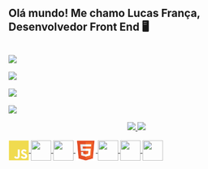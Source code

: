 

## Olá mundo! Me chamo Lucas França, Desenvolvedor Front End 🖥️



<div style="display: inline_block"><br>
  <a href="https://www.youtube.com/channel/UC_-uuuZbY0AAt9CViNzvc-Q" target="_blank"><img src="https://img.shields.io/badge/website-000000?style=for-the-badge&logo=About.me&logoColor=white" target="_blank"></a>

  <a href="https://www.instagram.com/franca100_/" target="_blank"><img src="https://img.shields.io/badge/Instagram-E4405F?style=for-the-badge&logo=instagram&logoColor=white" target="_blank"></a>
 	
  <a href = "mailto:prosoftcontatos@gmail.com"><img src="https://img.shields.io/badge/Gmail-D14836?style=for-the-badge&logo=gmail&logoColor=white" target="_blank"></a>

  <a href="https://www.linkedin.com/in/lucas-frança-8aa436214/" target="_blank"><img src="https://img.shields.io/badge/LinkedIn-0077B5?style=for-the-badge&logo=linkedin&logoColor=white" target="_blank"></a> 
  
</div>



<div align="center">
  <a href="https://github.com/Suubiprabaxo">

  <img height="180em" src="https://github-readme-stats.vercel.app/api?username=Suubiprabaxo&show_icons=true&theme=gruvbox&include_all_commits=true&count_private=true"/>

  <img height="180em" src="https://github-readme-stats.vercel.app/api/top-langs/?username=Suubiprabaxo&layout=compact&langs_count=7&theme=gruvbox"/>
</div>

          
<div style="display: inline_block"><br>
  <img align="center" height="40" width="40" src="https://raw.githubusercontent.com/devicons/devicon/master/icons/javascript/javascript-plain.svg">
  <img align="center" height="40" width="40" src="https://cdn.jsdelivr.net/gh/devicons/devicon/icons/bootstrap/bootstrap-original.svg">
  <img align="center" height="40" width="40" src="https://cdn.jsdelivr.net/gh/devicons/devicon/icons/sass/sass-original.svg">
  <img align="center" height="40" width="40" src="https://raw.githubusercontent.com/devicons/devicon/master/icons/html5/html5-original.svg">
  <img align="center" height="40" width="40" src="https://cdn.jsdelivr.net/gh/devicons/devicon/icons/css3/css3-original.svg">
  <img align="center" height="40" width="40" src="https://cdn.jsdelivr.net/gh/devicons/devicon/icons/jquery/jquery-plain-wordmark.svg">
  <img align="center" height="40" width="40" src="https://cdn.jsdelivr.net/gh/devicons/devicon/icons/nodejs/nodejs-original.svg">

</div>

